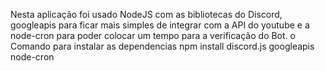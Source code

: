 Nesta aplicação foi usado NodeJS com as bibliotecas do Discord, googleapis para ficar mais simples de integrar com a API do youtube e a node-cron para poder colocar um tempo para a verificação do Bot.
o Comando para instalar as dependencias 
npm install discord.js googleapis node-cron
